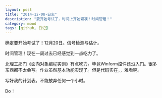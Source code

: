 ```yaml
---
layout: post
title: "2014-12-08-日志"
description: "要开始考试了，时间上开始紧凑！时间管理！"
category: mood
tags: [github, 日记]
---
```


确定要开始考试了！12月20日。信号检测与估计。

时间管理！现在一周过去已经感觉到一点吃力了。

北理工那门《面向对象编程实训》有点吃力。毕竟Winform控件还没入门。很多东西都不太会写。作业虽然基本功能实现了。但是代码实在，，难看啊。

写好我的计划表。不能放弃任何一个小时。

Do！







